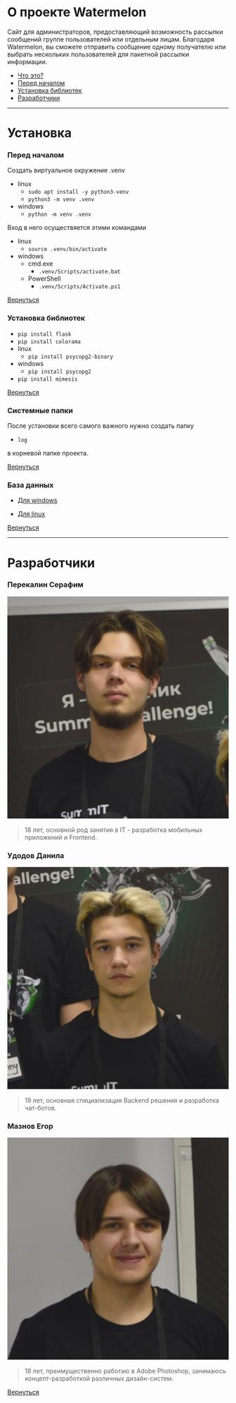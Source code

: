 # О проекте Watermelon

Сайт для администраторов, предоставляющий возможность рассылки сообщений группе пользователей или отдельным лицам. Благодаря Watermelon, вы сможете отправить сообщение одному получателю или выбрать нескольких пользователей для пакетной рассылки информации.

* [Что это?](#о-проекте-watermelon)
* [Перед началом](#перед-началом)
* [Установка библиотек](#установка-библиотек)
* [Разработчики](#разработчики)



---
# Установка

### Перед началом

Создать виртуальное окружение .venv
- linux
    - `sudo apt install -y python3-venv`
    - `python3 -m venv .venv`
- windows
    - `python -m venv .venv`

Вход в него осуществяется этими командами
- linux
    - `source .venv/bin/activate`
- windows
    - cmd.exe
        - `.venv/Scripts/activate.bat`
    - PowerShell
        - `.venv/Scripts/Activate.ps1`

[Вернуться](#о-проекте-watermelon)

### Установка библиотек

- `pip install flask`
- `pip install colorama`
- linux
    - `pip install psycopg2-binary`
- windows
    - `pip install psycopg2`
- `pip install mimesis`

[Вернуться](#о-проекте-watermelon)

### Системные папки

После установки всего самого важного нужно создать папку
- `log`

в корневой папке проекта.

[Вернуться](#о-проекте-watermelon)

### База данных

* [Для windows](https://github.com/AsQqqq/hackathon/blob/develop-asq/WINBASE.md)

* [Для linux](https://github.com/AsQqqq/hackathon/blob/develop-asq/UIXBASE.md)

[Вернуться](#о-проекте-watermelon)

---
# Разработчики

<!-- Frontend Developer -->

### Перекалин Серафим
![Serafim](https://github.com/AsQqqq/hackathon/blob/develop-asq/git-assets/Serafim.png?raw=true)

> 18 лет, основной род занятия в IT - разработка мобильных приложений и Frontend.

### Удодов Данила
![Danila](https://github.com/AsQqqq/hackathon/blob/develop-asq/git-assets/Danila.png?raw=true)

> 19 лет, основная специализация Backend решения и разработка чат-ботов. 

### Мазнов Егор
![Egor](https://github.com/AsQqqq/hackathon/blob/develop-asq/git-assets/Egor.png?raw=true)

> 18 лет, преимущественно работаю в Adobe Photoshop, занимаюсь концепт-разработкой различных дизайн-систем.

[Вернуться](#о-проекте-watermelon)

